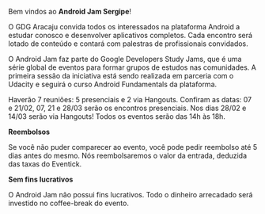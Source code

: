 Bem vindos ao **Android Jam Sergipe**!

O GDG Aracaju convida todos os interessados na plataforma Android a estudar conosco e desenvolver aplicativos completos. Cada encontro será lotado de conteúdo e contará com palestras de profissionais convidados.

O Android Jam faz parte do Google Developers Study Jams, que é uma série global de eventos para formar grupos de estudos nas comunidades. A primeira sessão da iniciativa está sendo realizada em parceria com o Udacity e seguirá o curso Android Fundamentals da plataforma.

Haverão 7 reuniões: 5 presenciais e 2 via Hangouts. Confiram as datas: 07 e 21/02, 07, 21 e 28/03 serão os encontros presenciais. Nos dias 28/02 e 14/03 serão via Hangouts! Todos os eventos serão das 14h às 18h.

**Reembolsos**

Se você não puder comparecer ao evento, você pode pedir reembolso até 5 dias antes do mesmo. Nós reembolsaremos o valor da entrada, deduzida das taxas do Eventick.

**Sem fins lucrativos** 

O Android Jam não possui fins lucrativos. Todo o dinheiro arrecadado será investido no coffee-break do evento.